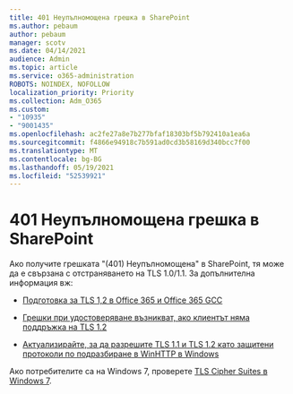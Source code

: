 ```yaml
---
title: 401 Неупълномощена грешка в SharePoint
ms.author: pebaum
author: pebaum
manager: scotv
ms.date: 04/14/2021
audience: Admin
ms.topic: article
ms.service: o365-administration
ROBOTS: NOINDEX, NOFOLLOW
localization_priority: Priority
ms.collection: Adm_O365
ms.custom:
- "10935"
- "9001435"
ms.openlocfilehash: ac2fe27a8e7b277bfaf18303bf5b792410a1ea6a
ms.sourcegitcommit: f4866e94918c7b591ad0cd3b58169d340bcc7f00
ms.translationtype: MT
ms.contentlocale: bg-BG
ms.lasthandoff: 05/19/2021
ms.locfileid: "52539921"
---
```

# <a name="401-unauthorized-error-in-sharepoint"></a>401 Неупълномощена грешка в SharePoint

Ако получите грешката "(401) Неупълномощена" в SharePoint, тя може да е свързана с отстраняването на TLS 1.0/1.1. За допълнителна информация вж:

- [Подготовка за TLS 1,2 в Office 365 и Office 365 GCC](/microsoft-365/compliance/prepare-tls-1.2-in-office-365)

- [Грешки при удостоверяване възникват, ако клиентът няма поддръжка на TLS 1.2](/sharepoint/troubleshoot/administration/authentication-errors-tls12-support)

- [Актуализирайте, за да разрешите TLS 1.1 и TLS 1.2 като защитени протоколи по подразбиране в WinHTTP в Windows](https://support.microsoft.com/topic/update-to-enable-tls-1-1-and-tls-1-2-as-default-secure-protocols-in-winhttp-in-windows-c4bd73d2-31d7-761e-0178-11268bb10392)

Ако потребителите са на Windows 7, проверете [TLS Cipher Suites в Windows 7](/windows/win32/secauthn/tls-cipher-suites-in-windows-7).